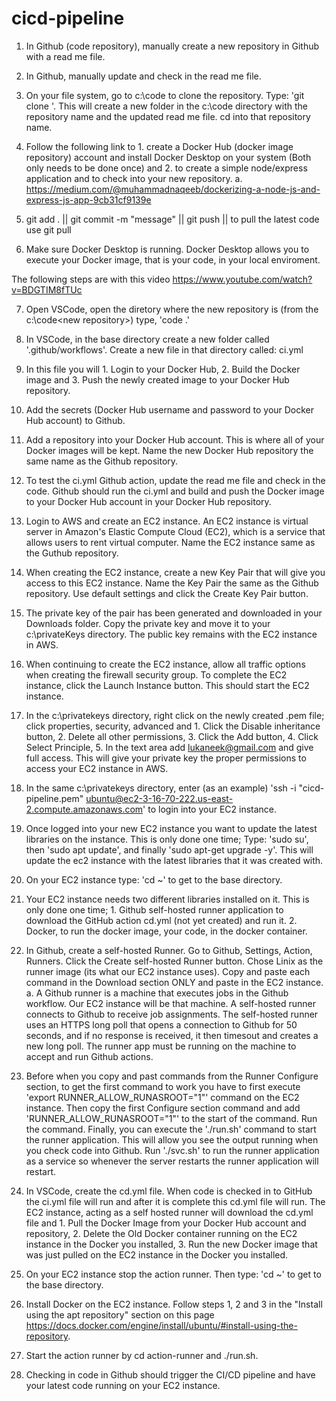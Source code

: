 # cicd-pipeline

1. In Github (code repository), manually create a new repository in Github with a read me file.

2. In Github, manually update and check in the read me file.

3. On your file system, go to c:\code to clone the repository. Type: 'git clone <github https link>'. This will create a new folder in the c:\code directory with the repository name and the updated read me file. cd into that repository name.
  
4. Follow the following link to 1. create a Docker Hub (docker image repository) account and install Docker Desktop on your system (Both only needs to be done once) and 2. to create a simple node/express application and to check into your new repository.
   a. https://medium.com/@muhammadnaqeeb/dockerizing-a-node-js-and-express-js-app-9cb31cf9139e

5. git add . || git commit -m "message" || git push || to pull the latest code use git pull

6. Make sure Docker Desktop is running. Docker Desktop allows you to execute your Docker image, that is your code, in your local enviroment.

The following steps are with this video https://www.youtube.com/watch?v=BDGTIM8fTUc

7. Open VSCode, open the diretory where the new repository is (from the c:\code\<new repository>\) type, 'code .'

8. In VSCode, in the base directory create a new folder called '.github/workflows'. Create a new file in that directory called: ci.yml

9. In this file you will 1. Login to your Docker Hub, 2. Build the Docker image and 3. Push the newly created image to your Docker Hub repository.

10. Add the secrets (Docker Hub username and password to your Docker Hub account) to Github.

11. Add a repository into your Docker Hub account. This is where all of your Docker images will be kept. Name the new Docker Hub repository the same name as the Github repository.  

12. To test the ci.yml Github action, update the read me file and check in the code. Github should run the ci.yml and build and push the Docker image to your Docker Hub account in your Docker Hub repository.  

13. Login to AWS and create an EC2 instance. An EC2 instance is virtual server in Amazon's Elastic Compute Cloud (EC2), which  is a service that allows users to rent virtual computer. Name the EC2 instance same as the Guthub repository.  

14. When creating the EC2 instance, create a new Key Pair that will give you access to this EC2 instance. Name the Key Pair the same as the Github repository. Use default settings and click the Create Key Pair button.  

15. The private key of the pair has been generated and downloaded in your Downloads folder. Copy the private key and move it to your c:\privateKeys directory. The public key remains with the EC2 instance in AWS. 

16. When continuing to create the EC2 instance, allow all traffic options when creating the firewall security group. To complete the EC2 instance, click the Launch Instance button.  This should start the EC2 instance.

17. In the c:\privatekeys directory, right click on the newly created .pem file; click properties, security, advanced and 1. Click the Disable inheritance button, 2. Delete all other permissions, 3. Click the Add button, 4. Click Select Principle, 5. In the text area add lukaneek@gmail.com and give full access. This will give your private key the proper permissions to access your EC2 instance in AWS.

18. In the same c:\privatekeys directory, enter (as an example) 'ssh -i "cicd-pipeline.pem" ubuntu@ec2-3-16-70-222.us-east-2.compute.amazonaws.com' to login into your EC2 instance.

19. Once logged into your new EC2 instance you want to update the latest libraries on the instance. This is only done one time; Type: 'sudo su', then 'sudo apt update', and finally 'sudo apt-get upgrade -y'. This will update the ec2 instance with the latest libraries that it was created with.

20. On your EC2 instance type: 'cd ~' to get to the base directory.

21. Your EC2 instance needs two different libraries installed on it. This is only done one time; 1. Github self-hosted runner application to download the GitHub action cd.yml (not yet created) and run it. 2. Docker, to run the docker image, your code, in the docker container.

22. In Github, create a self-hosted Runner. Go to Github, Settings, Action, Runners. Click the Create self-hosted Runner button. Chose Linix as the runner image (its what our EC2 instance uses). Copy and paste each command in the Download section ONLY and paste in the EC2 instance.
    a. A Github runner is a machine that executes jobs in the Github workflow. Our EC2 instance will be that machine. A self-hosted runner connects to Github to receive job assignments. The self-hosted runner uses an HTTPS long poll that opens a connection to Github for 50 seconds, and if no response is received, it then timesout and creates a new long poll. The runner app must be running on the machine to accept and run Github actions.

23. Before when you copy and past commands from the Runner Configure section, to get the first command to work you have to first execute 'export RUNNER_ALLOW_RUNASROOT="1"' command on the EC2 instance. Then copy the first Configure section command and add 'RUNNER_ALLOW_RUNASROOT="1"' to the start of the command. Run the command. Finally, you can execute the './run.sh' command to start the runner application. This will allow you see the output running when you check code into Github. Run './svc.sh' to run the runner application as a service so whenever the server restarts the runner application will restart.

24. In VSCode, create the cd.yml file. When code is checked in to GitHub the ci.yml file will run and after it is complete this cd.yml file will run. The EC2 instance, acting as a self hosted runner will download the cd.yml file and 1. Pull the Docker Image from your Docker Hub account and repository, 2. Delete the Old Docker container running on the EC2 instance in the Docker you installed, 3. Run the new Docker image that was just pulled on the EC2 instance in the Docker you installed.

25. On your EC2 instance stop the action runner.  Then type: 'cd ~' to get to the base directory.
    
26. Install Docker on the EC2 instance. Follow steps 1, 2 and 3 in the "Install using the apt repository" section on this page https://docs.docker.com/engine/install/ubuntu/#install-using-the-repository.

27. Start the action runner by cd action-runner and ./run.sh.

28. Checking in code in Github should trigger the CI/CD pipeline and have your latest code running on your EC2 instance.






